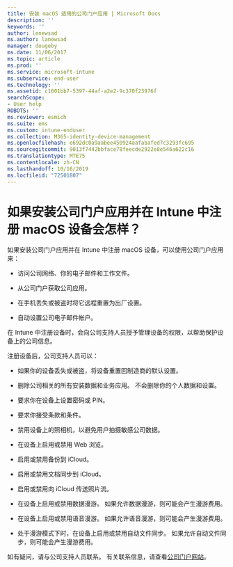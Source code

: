 ```yaml
---
title: 安装 macOS 适用的公司门户应用 | Microsoft Docs
description: ''
keywords: ''
author: lenewsad
ms.author: lanewsad
manager: dougeby
ms.date: 11/06/2017
ms.topic: article
ms.prod: ''
ms.service: microsoft-intune
ms.subservice: end-user
ms.technology: ''
ms.assetid: c1601bb7-5397-44af-a2e2-9c370f23976f
searchScope:
- User help
ROBOTS: ''
ms.reviewer: esmich
ms.suite: ems
ms.custom: intune-enduser
ms.collection: M365-identity-device-management
ms.openlocfilehash: e692dc0a9aabee450924aafabafed7c3293fc695
ms.sourcegitcommit: 9013f7442bbface78feecde2922e8e546a622c16
ms.translationtype: MTE75
ms.contentlocale: zh-CN
ms.lasthandoff: 10/16/2019
ms.locfileid: "72501807"
---
```

# <a name="what-happens-if-you-install-the-company-portal-app-and-enroll-your-macos-device-in-intune"></a>如果安装公司门户应用并在 Intune 中注册 macOS 设备会怎样？

如果安装公司门户应用并在 Intune 中注册 macOS 设备，可以使用公司门户应用来：

- 访问公司网络、你的电子邮件和工作文件。

- 从公司门户获取公司应用。

- 在手机丢失或被盗时将它远程重置为出厂设置。

- 自动设置公司电子邮件帐户。

在 Intune 中注册设备时，会向公司支持人员授予管理设备的权限，以帮助保护设备上的公司信息。

注册设备后，公司支持人员可以：

- 如果你的设备丢失或被盗，将设备重置回制造商的默认设置。

- 删除公司相关的所有安装数据和业务应用。 不会删除你的个人数据和设置。

- 要求你在设备上设置密码或 PIN。

- 要求你接受条款和条件。

- 禁用设备上的照相机，以避免用户拍摄敏感公司数据。

- 在设备上启用或禁用 Web 浏览。

- 启用或禁用备份到 iCloud。

- 启用或禁用文档同步到 iCloud。

- 启用或禁用向 iCloud 传送照片流。

- 在设备上启用或禁用数据漫游。 如果允许数据漫游，则可能会产生漫游费用。

- 在设备上启用或禁用语音漫游。 如果允许语音漫游，则可能会产生漫游费用。

- 处于漫游模式下时，在设备上启用或禁用自动文件同步。 如果允许自动文件同步，则可能会产生漫游费用。

如有疑问，请与公司支持人员联系。 有关联系信息，请查看[公司门户网站](https://go.microsoft.com/fwlink/?linkid=2010980)。
